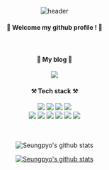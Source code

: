 <div align="center">

  ![header](https://capsule-render.vercel.app/api?type=waving&color=F8E2CF&height=300&section=header&text=Welcome&fontSize=90&animation=fadeIn&fontAlignY=38&desc=Seungpyo's%20GitHub%20Profile&descAlignY=51&descAlign=62)
  
  ####  :wave: Welcome my github profile ! :wave:
  <br/>
  
  ####  📖 My blog 📖
  
  <a href="https://www.notion.so/myhongnote/0d12bccb39b24eccbae9d3d6d73f5df4"><img src="https://img.shields.io/badge/Blog-FF5722?style=for-the-badge&logo=Blogger&logoColor=white"></a>
  
  ####  ⚒️ Tech stack ⚒️
  
  <img src="https://img.shields.io/badge/JAVA-007396?style=for-the-badge&logo=Java&logoColor=white">
<img src="https://img.shields.io/badge/JavaScript-F7DF1E?style=for-the-badge&logo=JavaScript&logoColor=white">
<img src="https://img.shields.io/badge/Spring-6DB33F?style=for-the-badge&logo=Spring&logoColor=white">
  <img src="https://img.shields.io/badge/SpringBoot-green?style=for-the-badge&logo=SpringBoot&logoColor=white"><br>
<img src="https://img.shields.io/badge/HTML5-E34F26?style=for-the-badge&logo=HTML5&logoColor=white">
<img src="https://img.shields.io/badge/CSS3-1572B6?style=for-the-badge&logo=CSS3&logoColor=white"> 
<img src="https://img.shields.io/badge/MySQL-4479A1?style=for-the-badge&logo=MySQL&logoColor=white">
<img src="https://img.shields.io/badge/aws-232F3E?style=for-the-badge&logo=Amazon aws&logoColor=white">
<img src="https://img.shields.io/badge/github-181717?style=for-the-badge&logo=github&logoColor=white">
<img src="https://img.shields.io/badge/Docker-007ACC?style=for-the-badge&logo=Docker&logoColor=white">
  
  <br/>
  <br/>
  <br/>
  
  ![Seungpyo's github stats](https://github-readme-stats.vercel.app/api?username=ghdtmdvy2&show_icons=true)



  [![Seungpyo's github stats](https://github-readme-stats.vercel.app/api/top-langs/?username=ghdtmdvy2&show_icons=true&hide_border=true&title_color=004386&icon_color=004386&layout=compact)](https://github.com/ghdtmdvy2)
</div>
